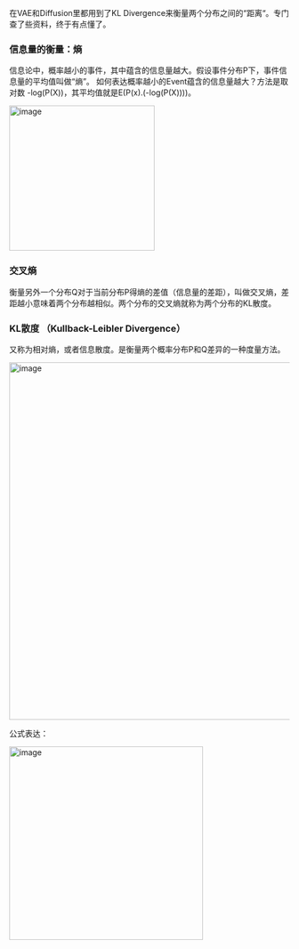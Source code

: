 在VAE和Diffusion里都用到了KL Divergence来衡量两个分布之间的“距离“。专门查了些资料，终于有点懂了。
### 信息量的衡量：熵
信息论中，概率越小的事件，其中蕴含的信息量越大。假设事件分布P下，事件信息量的平均值叫做“熵”。
如何表达概率越小的Event蕴含的信息量越大？方法是取对数 -log(P(X))，其平均值就是E(P(x).(-log(P(X))))。

<img width="261" alt="image" src="https://github.com/user-attachments/assets/c25d1699-85a2-4684-9461-5119f577b275">


### 交叉熵
衡量另外一个分布Q对于当前分布P得熵的差值（信息量的差距），叫做交叉熵，差距越小意味着两个分布越相似。两个分布的交叉熵就称为两个分布的KL散度。

### KL散度 （Kullback-Leibler Divergence）
又称为相对熵，或者信息散度。是衡量两个概率分布P和Q差异的一种度量方法。

<img width="643" alt="image" src="https://github.com/user-attachments/assets/826486fb-772e-4ed2-8684-ab157f9ed887">

公式表达：

<img width="348" alt="image" src="https://github.com/user-attachments/assets/2518c4a6-5747-4368-8868-dbf779ceb665">


